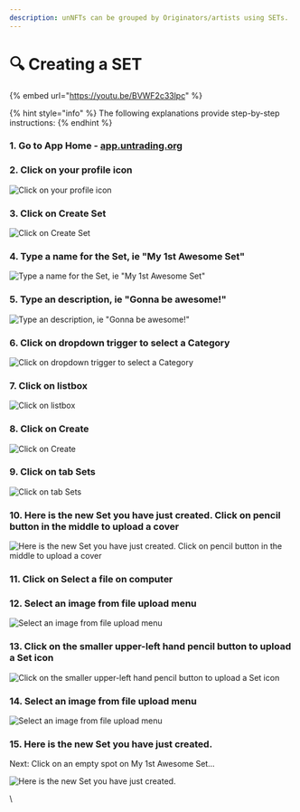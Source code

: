```yaml
---
description: unNFTs can be grouped by Originators/artists using SETs.
---
```


# 🔍 Creating a SET

{% embed url="https://youtu.be/BVWF2c33lpc" %}

{% hint style="info" %}
The following explanations provide step-by-step instructions:
{% endhint %}

### 1. Go to App Home - [app.untrading.org](https://app.untrading.org)

### 2. Click on your profile icon

![Click on your profile icon](https://lh5.googleusercontent.com/qJoRWiOXEW7zdcPUwwQMjhS6XBLPOdNsSe5rur-8rAFLe3Yo2wEniemivmBkvI6s3c\_mt3rrmx8\_SfwDgiPJH3UBWGLl7z9urrdDJK6tDA7uTSDiIHW9HDmVALpKeoireJyXaabVXUYWqR0haun2XKs2\_8bvUZo6TiY7xvUWslz\_M7NW0FR1\_B4RBMYQMQ)

### 3. Click on Create Set

![Click on Create Set](https://lh6.googleusercontent.com/jp57ppg2gnAKAg8UTRFWJPhxA-wvMvpPU0PnvPCMIhdZLYrOKAdQOk2J175pX6YxSA0qiYyUIyQL41Q6ABg1l-TC\_g3XE2d5A8RAwFRWXHm3zjnG-losW-z6qvu4QEcmyPKmrUf1q7pRlfrakkAOu-sFKOmIRrc-is6uMVrsJi-G0bWCRbcOp11IJH0HYQ)

### 4. Type a name for the Set, ie "My 1st Awesome Set"

![Type a name for the Set, ie "My 1st Awesome Set"](https://lh5.googleusercontent.com/ZQbm\_niYYBxTExTeG4eEIU1frcdogLZqck0BWQXvYGEHPej8geyG3sYfHvjcbWYFlT4TMa8woWvlV8ej5ut9RKrBhyoKWFIGQxIfcAukimqaiDYQWSDHsjXLOK1mptJm6t6ggXByEjFkvz4s0w02wDxwuWQRFwwgKCuG7H5ug1aqq\_wvTQUpvF9frNlm5Q)

### 5. Type an description, ie "Gonna be awesome!"

![Type an description, ie "Gonna be awesome!"](https://lh5.googleusercontent.com/A0hWoNg47F4Wh9gd93cP3B4z44JPfG4ooBI32VzIFCTTOcuHNkaZAe1-H45hLPGF1OFG\_uyWOxFATfhiPfv4YCBPKVahnOhqMkgM24DWal9kibTWYFAfvrkOA9jMEMqc-ayI2BFt15f8TiB9WaY92k6kKDy0bi12ZYiuPTuM4yeN-vG8olGRkNOH1sDRdg)

### 6. Click on dropdown trigger to select a Category

![Click on dropdown trigger to select a Category](https://lh5.googleusercontent.com/e8eJDylyR6MtGpY20yyTUk1Mh2-tI8tAodQes-0YmalBOn\_Tix55BlPrN6KpU9WUVPK9mOKZC8xjkoMBZ\_9ISpYKfhtpQU3NHqsZ6TH8RyGNyhSs\_h3FwkMxJTmN0CifB9aA110btJY0gIqAVDyYCqyugqLdyoqfMvoDfAj0RKdNJolxslYMexyDs5jMgg)

### 7. Click on listbox

![Click on listbox](https://lh4.googleusercontent.com/PTGp0BqTwqjOw\_jIuavyrm20mJnExHu--NS21TsjRebohLqm9nGS68m3qIRI6cWlfr60zs2z4pztX3ZcxqEO4urzqFz1GRdVAWTgbTLETRxo8Fiqs2stHy1eD2pu\_DLhFJtcyuduSscpj2\_YBHisq6bJd7jLL60zj6POVANN7z\_Tlh-NNN3gnAD4492aqQ)

### 8. Click on Create

![Click on Create](https://lh5.googleusercontent.com/P9Jikicz4ucZLwZkjokmv8RUv1sx\_llfCz4P5zfBSu2kDxqoFTRx0WAcX1cJk0W2dx3Z9cgKJz3su-XhzJDGwsPqOFiosmsd4Y81ymJZ4WkYOOtUfqSxnR\_zwenqFlNUQ7ZtyAwAhi8buPTh1aoxVYJzuQXIUlLHj-Bqz3HSpE33IhK2G5Cs6dvle0eygQ)

### 9. Click on tab Sets

![Click on tab Sets](https://lh3.googleusercontent.com/ri1dPdZIU7rckK3pmGWNzc5Gc5col4JxOnbTBLC5XllhBLhfjY8Ue25W-oRORMl8qLGS-UxDvkH0L4XTjwhoSLA0a7ygEYI-4NrA\_7tlwFoWkg5YZmSPon0Kz0mMnl4xZJ9iFuFij0rm3AznpAOjtweqWsY91eeukE48e5rqynG1lWMO\_JVppjd2n9uiAA)

### 10. Here is the new Set you have just created. Click on pencil button in the middle to upload a cover

![Here is the new Set you have just created. Click on pencil button in the middle to upload a cover](https://lh3.googleusercontent.com/GnN27n\_sUlaef-8HRl4p1QyjAHeBMFOjLoHR2EWgyQxOhem40wHIQhj0QgmruR1tYLbK6PWTh55Tvw9xvxuZ4DzePC\_82vPjGKJsDl4OcAN9-zGdXE7hp1qyyrQQC\_LQqEe-QqUpXhLteObeSA8Ufs4QrGH38gFS1KTPP55G0is1TnX4nDgcSLXe0XV04w)

### 11. Click on Select a file on computer

### 12. Select an image from file upload menu

![Select  an image from file upload menu](https://lh5.googleusercontent.com/l8TZ7Wal-BnJ7-gPPW0jh54EsJSNV92f96TFn5sSwJGGDKD-yrTWoSuC2wDrzJSeywePql6642bpoW7\_kiY6pJWkhCNAQ-urncdDTfugSrRC7JtzvVrTM5CcpwiruE3IkiideB7zFBscF3YjL06Pz8V2\_MhUSA4uCrzpaSYgzVIZYubwBnwRsDlhq-WmXg)

### 13. Click on the smaller upper-left hand pencil button to upload a Set icon

![Click on the smaller upper-left hand pencil button to upload a Set icon](https://lh6.googleusercontent.com/KtDy-\_XDNnZia8i-2eWRYBHPfUBaa2xaX-6scLWOFtnLkphM7M1o55VgsyO6aZXZH3hwy9G3dLWdxDgzLix6T9vkNL54rlKRu3bp24uLqiSkWB1b6MEiNJIVKM5nEJRkB4LXAMV\_kuTeCccg5d7b2Ue5LKeGwky6Ii1RgtWo4nbKNAXR9t3LwnnHOLCRiw)

### 14. Select an image from file upload menu

![Select an image from file upload menu](https://lh5.googleusercontent.com/4yT0H2kOTqJMhVZJ6tPjG9Zwf\_woBWkfEEd8iwDz8QTJl9JzdpRcJl-M85lly7l1IaXJaFK2IfLM9XtSwqd1W-d3316yraPEfNizu1UaB7ZOtRn044D-quZtis0kWU2IoFd0RQ1yr\_8prpxvgLT69JRhc1dzxT1-ta2mZISXOOaf1DrWZ1sOqVvggkwJbQ)

### 15. Here is the new Set you have just created.

Next: Click on an empty spot on My 1st Awesome Set…

![Here is the new Set you have just created.](https://lh5.googleusercontent.com/QffNLLi0MtHK8aema6eLemR4mjQGfKhthYPSnGLLNlz68xNiyFoMc0UQ1VUt\_o0sN8ZTEc3nqA35rP5OUwI4BOBVijX0pBn4BTvqm24Sx\_G-cXF1Ld\_2vILDIQpidLBF4AYnPzf6WW3h0zwVtOuaFR\_6uVIccPSQik7fy7Idf7DmALtaysCvFHtCQjwNkw)

\
